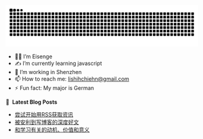 <picture>
  <source media="(prefers-color-scheme: dark)" srcset="https://raw.githubusercontent.com/Eisenge/Eisenge/output/github-contribution-grid-snake-dark.svg">
  <source media="(prefers-color-scheme: light)" srcset="https://raw.githubusercontent.com/Eisenge/Eisenge/output/github-contribution-grid-snake.svg">
  <img alt="github contribution grid snake animation" src="https://raw.githubusercontent.com/Eisenge/Eisenge/output/github-contribution-grid-snake.svg">
</picture>


- 👨‍💻 I’m Eisenge
- ✍️ I’m currently learning javascript
- 🏡 I’m working in Shenzhen
- 📫 How to reach me: lishihchiehn@gmail.com
- ⚡ Fun fact: My major is German

📕 &nbsp;**Latest Blog Posts**
<!-- BLOG-POST-LIST:START -->
- [尝试开始用RSS获取资讯](https://eisenge.com/0003-2/)
- [被安利到写博客的深度好文](https://eisenge.com/0002-2/)
- [和学习有关的动机、价值和意义](https://eisenge.com/0001-2/)
<!-- BLOG-POST-LIST:END -->

